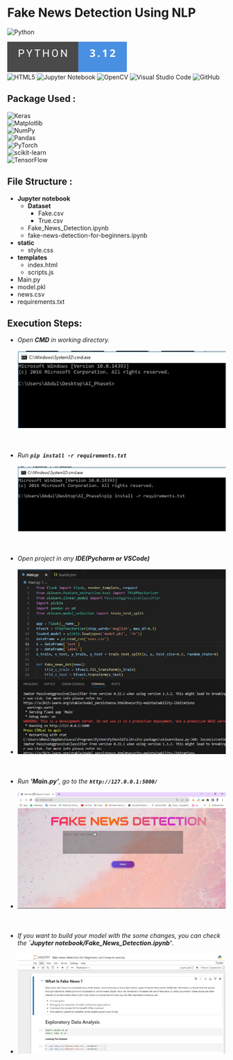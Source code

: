 # Fake News Detection Using NLP

![Python](https://img.shields.io/badge/python-3670A0?style=for-the-badge&logo=python&logoColor=ffdd54)<br>

<img title="a title" alt="Alt text" src="https://raw.githubusercontent.com/Abdurrahimgithub/AI_Phase/ca6267eb42122254754c02b82400abbfe7615341/AI_Phase5/Source%20Code/Image/Python-3.12-.svg"><br>
![HTML5](https://img.shields.io/badge/html5-%23E34F26.svg?style=for-the-badge&logo=html5&logoColor=white)
![Jupyter Notebook](https://img.shields.io/badge/jupyter-%23FA0F00.svg?style=for-the-badge&logo=jupyter&logoColor=white)
![OpenCV](https://img.shields.io/badge/opencv-%23white.svg?style=for-the-badge&logo=opencv&logoColor=white)
![Visual Studio Code](https://img.shields.io/badge/Visual%20Studio%20Code-0078d7.svg?style=for-the-badge&logo=visual-studio-code&logoColor=white)
![GitHub](https://img.shields.io/badge/github-%23121011.svg?style=for-the-badge&logo=github&logoColor=white)

## Package Used :
![Keras](https://img.shields.io/badge/Keras-%23D00000.svg?style=for-the-badge&logo=Keras&logoColor=white)<br>
![Matplotlib](https://img.shields.io/badge/Matplotlib-%23ffffff.svg?style=for-the-badge&logo=Matplotlib&logoColor=black)<br>
![NumPy](https://img.shields.io/badge/numpy-%23013243.svg?style=for-the-badge&logo=numpy&logoColor=white)<br>
![Pandas](https://img.shields.io/badge/pandas-%23150458.svg?style=for-the-badge&logo=pandas&logoColor=white)<br>
![PyTorch](https://img.shields.io/badge/PyTorch-%23EE4C2C.svg?style=for-the-badge&logo=PyTorch&logoColor=white)<br>
![scikit-learn](https://img.shields.io/badge/scikit--learn-%23F7931E.svg?style=for-the-badge&logo=scikit-learn&logoColor=white)<br>
![TensorFlow](https://img.shields.io/badge/TensorFlow-%23FF6F00.svg?style=for-the-badge&logo=TensorFlow&logoColor=white)<br>

## File Structure : 

 - **Jupyter notebook**
    * **Dataset**
        - Fake.csv
        - True.csv
    * Fake_News_Detection.ipynb
    * fake-news-detection-for-beginners.ipynb
- **static**
    * style.css
- **templates**
    * index.html
    * scripts.js
- Main.py
- model.pkl
- news.csv
- requirements.txt

## Execution Steps:

- *Open **CMD** in working directory.* <br><br>
  <img title="a title" alt="Alt text" src="https://github.com/Abdurrahimgithub/AI_Phase/blob/main/AI_Phase5/Source%20Code/Image/Phase5/11.JPG?raw=true"><br><br><br><br>
- *Run **`pip install -r requirements.txt`*** <br><br>
  <img title="a title" alt="Alt text" src="https://github.com/Abdurrahimgithub/AI_Phase/blob/main/AI_Phase5/Source%20Code/Image/Phase5/pip.JPG?raw=true"><br><br><br><br>
- *Open project in any **IDE(Pycharm or VSCode)*** <br><br>
- <img title="a title" alt="Alt text" src="https://github.com/Abdurrahimgithub/AI_Phase/blob/main/AI_Phase5/Source%20Code/Image/Phase5/3.JPG?raw=true"><br><br><br><br>
- *Run **'Main.py'**, go to the **`http://127.0.0.1:5000/`*** <br><br>
- <img title="a title" alt="Alt text" src="https://github.com/Abdurrahimgithub/AI_Phase/blob/main/AI_Phase5/Source%20Code/Image/Phase5/4.JPG?raw=true"><br><br><br><br>
- *If you want to build your model with the some changes, you can check the **`Jupyter notebook/Fake_News_Detection.ipynb'***. <br><br>
- <img title="a title" alt="Alt text" src="https://github.com/Abdurrahimgithub/AI_Phase/blob/main/AI_Phase5/Source%20Code/Image/Phase5/5.JPG?raw=true"><br><br><br><br>

  
